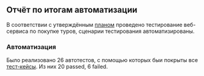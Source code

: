 ## Отчёт по итогам автоматизации  

В соответствии с утверждённым [планом](https://github.com/blackartqa/diploma_qa/blob/master/documentation/plan.md) проведено тестирование веб-сервиса по покупке туров, сценарии тестирования автоматизированы.  
### Автоматизация
Было реализовано 26 автотестов, с помощью которых быи покрыты все [тест-кейсы](https://github.com/blackartqa/diploma_qa/blob/master/documentation/testrun.md). Из них 20 passed, 6 failed.